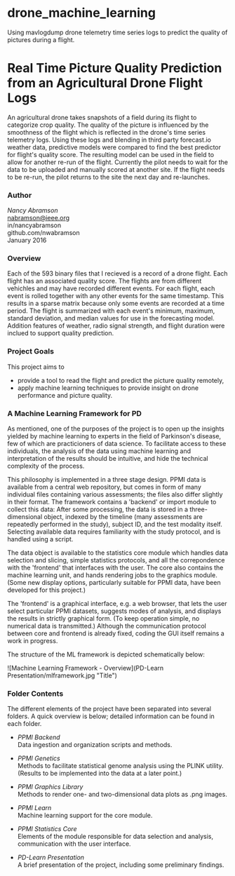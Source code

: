 # drone_machine_learning
Using mavlogdump drone telemetry time series logs to predict the quality of pictures during a flight.

Real Time Picture Quality Prediction from an Agricultural Drone Flight Logs
===========================================================================

An agricultural drone takes snapshots of a field during its flight to categorize crop quality. The quality of the picture is influenced by the smoothness of the flight which is reflected in the drone's time series telemetry logs. Using these logs and blending in third party forecast.io weather data, predictive models were compared to find the best predictor for flight's quality score. The resulting model can be used in the field to allow for another re-run of the flight.  Currently the pilot needs to wait for the data to be uploaded and manually scored at another site. If the flight needs to be re-run, the pilot returns to the site the next day and re-launches.

### Author

*Nancy Abramson*<br>
[nabramson@ieee.org](mailto:nabramson@ieee.org)<br>
in/nancyabramson<br>
github.com/nwabramson<br>
January 2016

### Overview

Each of the 593 binary files that I recieved is a record of a drone flight. Each flight has an associated quality score. The flights are from different vehichles and may have recorded different events. For each flight, each event is rolled together with any other events for the same timestamp. This results in a sparse matrix because only some events are recorded at a time period. The flight is summarized with each event's minimum, maximum, standard deviation,  and median values for use in the forecasting model. Addition features of weather, radio signal strength, and flight duration were inclued to support quality prediction.

### Project Goals

This project aims to

* provide a tool to read the flight and predict the picture quality remotely, 
* apply machine learning techniques to provide insight on drone performance and picture quality.

### A Machine Learning Framework for PD

As mentioned, one of the purposes of the project is to open up the insights yielded by machine learning to experts in the field of Parkinson's disease, few of which are practicioners of data science.  To facilitate access to these individuals, the analysis of the data using machine learning and interpretation of the results should be intuitive, and hide the technical complexity of the process.  

This philosophy is implemented in a three stage design.  PPMI data is available from a central web repository, but comes in form of many individual files containing various assessments; the files also differ slightly in their format.  The framework contains a 'backend' or import module to collect this data:  After some processing, the data is stored in a three-dimensional object, indexed by the timeline (many assessments are repeatedly performed in the study), subject ID, and the test modality itself.  Selecting available data requires familiarity with the study protocol, and is handled using a script.

The data object is available to the statistics core module which handles data selection and slicing, simple statistics protocols, and all the correpondence with the 'frontend' that interfaces with the user.  The core also contains the machine learning unit, and hands rendering jobs to the graphics module.  (Some new display options, particularly suitable for PPMI data, have been developed for this project.)

The 'frontend' is a graphical interface, e.g. a web browser, that lets the user select particular PPMI datasets, suggests modes of analysis, and displays the results in strictly graphical form.  (To keep operation simple, no numerical data is transmitted.)  Although the communication protocol between core and frontend is already fixed, coding the GUI itself remains a work in progress.

The structure of the ML framework is depicted schematically below:

![Machine Learning Framework - Overview](PD-Learn Presentation/mlframework.jpg "Title")

### Folder Contents

The different elements of the project have been separated into several folders.  A quick overview is below; detailed information can be found in each folder.

*	*PPMI Backend*<br>
	Data ingestion and organization scripts and methods.

*	*PPMI Genetics*<br>
	Methods to facilitate statistical genome analysis using the PLINK utility.  (Results to be implemented into the data at a later point.)

*	*PPMI Graphics Library*<br>
	Methods to render one- and two-dimensional data plots as .png images.

*	*PPMI Learn*<br>
	Machine learning support for the core module.

*	*PPMI Statistics Core*<br>
	Elements of the module responsible for data selection and analysis, communication with the user interface.

*	*PD-Learn Presentation*<br>
	A brief presentation of the project, including some preliminary findings.


